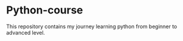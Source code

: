 # Python-course
This repository contains my journey learning python from beginner to advanced level.
